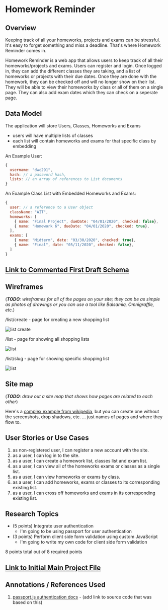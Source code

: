 # Homework Reminder

## Overview

Keeping track of all your homeworks, projects and exams can be stressful. It's easy to forget something and miss a deadline. That's where Homework Reminder comes in.

Homework Reminder is a web app that allows users to keep track of all their homeworks/projects and exams. Users can register and login. Once logged in, they can add the different classes they are taking, and a list of homeworks or projects with their due dates. Once they are done with the homework, they can be checked off and will no longer show on their list. They will be able to view their homeworks by class or all of them on a single page. They can also add exam dates which they can check on a seperate page.

## Data Model

The application will store Users, Classes, Homeworks and Exams

* users will have multiple lists of classes
* each list will contain homeworks and exams for that specific class by embedding

An Example User:

```javascript
{
  username: "dwc291",
  hash: // a password hash,
  lists: // an array of references to List documents
}
```

An Example Class List with Embedded Homeworks and Exams:

```javascript
{
  user: // a reference to a User object
  className: "AIT",
  homeworks: [
    { name: "Final Project", dueDate: "04/01/2020", checked: false},
    { name: "Homework 6", dueDate: "04/01/2020", checked: true},
  ],
  exams: [
    { name: "Midterm", date: "03/30/2020", checked: true},
    { name: "Final", date: "05/11/2020", checked: false},
  ]
}
```

## [Link to Commented First Draft Schema](https://github.com/nyu-csci-ua-0480-008-spring-2020/dwc291-final-project/blob/0efd70f120f19c2ec285a71d775f568acf42aa42/src/db.js#L2) 

## Wireframes

(___TODO__: wireframes for all of the pages on your site; they can be as simple as photos of drawings or you can use a tool like Balsamiq, Omnigraffle, etc._)

/list/create - page for creating a new shopping list

![list create](documentation/list-create.png)

/list - page for showing all shopping lists

![list](documentation/list.png)

/list/slug - page for showing specific shopping list

![list](documentation/list-slug.png)

## Site map

(___TODO__: draw out a site map that shows how pages are related to each other_)

Here's a [complex example from wikipedia](https://upload.wikimedia.org/wikipedia/commons/2/20/Sitemap_google.jpg), but you can create one without the screenshots, drop shadows, etc. ... just names of pages and where they flow to.

## User Stories or Use Cases

1. as non-registered user, I can register a new account with the site.
2. as a user, I can log in to the site.
3. as a user, I can create a homework list, classes list and exam list.
4. as a user, I can view all of the homeworks exams or classes as a single list.
5. as a user, I can view homeworks or exams by class.
5. as a user, I can add homeworks, exams or classes to its corresponding existing list.
6. as a user, I can cross off homeworks and exams in its corresponding existing list.

## Research Topics

* (5 points) Integrate user authentication
    * I'm going to be using passport for user authentication
* (3 points) Perform client side form validation using custom JavaScript
    * I'm going to write my own code for client side form validation

8 points total out of 8 required points


## [Link to Initial Main Project File](https://github.com/nyu-csci-ua-0480-008-spring-2020/dwc291-final-project/blob/0efd70f120f19c2ec285a71d775f568acf42aa42/src/app.js#L1) 

## Annotations / References Used

1. [passport.js authentication docs](http://passportjs.org/docs) - (add link to source code that was based on this)

